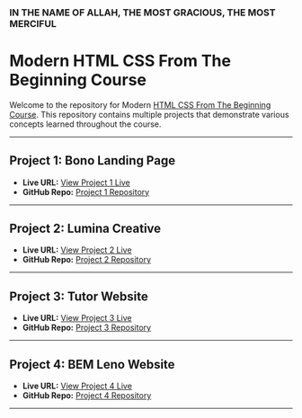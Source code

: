 ### IN THE NAME OF ALLAH, THE MOST GRACIOUS, THE MOST MERCIFUL

# Modern HTML CSS From The Beginning Course

Welcome to the repository for Modern [HTML CSS From The Beginning Course](https://www.udemy.com/course/modern-html-css-from-the-beginning/). This repository contains multiple projects that demonstrate various concepts learned throughout the course.

---

## Project 1: Bono Landing Page

- **Live URL:** [View Project 1 Live](https://udemy-html.azimdev.me/leno/index.html#)
- **GitHub Repo:** [Project 1 Repository](https://github.com/Azim-Islam/Modern-HTML-CSS-From-The-Beginning/tree/main/leno)

---

## Project 2: Lumina Creative

- **Live URL:** [View Project 2 Live](https://udemy-html.azimdev.me/tutor/index.html#home)
- **GitHub Repo:** [Project 2 Repository](https://github.com/Azim-Islam/Modern-HTML-CSS-From-The-Beginning/tree/main/tutor)

---

## Project 3: Tutor Website

- **Live URL:** [View Project 3 Live](https://udemy-html.azimdev.me/lumina-creative/index.html)
- **GitHub Repo:** [Project 3 Repository](https://github.com/Azim-Islam/Modern-HTML-CSS-From-The-Beginning/tree/main/lumina-creative)

---

## Project 4: BEM Leno Website

- **Live URL:** [View Project 4 Live](https://udemy-html.azimdev.me/bono-landing-form/index.html)
- **GitHub Repo:** [Project 4 Repository](https://github.com/Azim-Islam/Modern-HTML-CSS-From-The-Beginning/tree/main/bono-landing-form)

---
